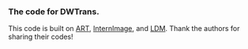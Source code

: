 ### The code for DWTrans.

This code is built on  [ART](https://github.com/gladzhang/ART), [InternImage](https://github.com/OpenGVLab/InternImage), and [LDM](https://github.com/CompVis/stable-diffusion). Thank the authors for sharing their codes!
